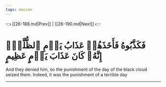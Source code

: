 ```yaml
---
tags: meccan
---
```


👈 [[26-188.md|Prev]] | [[26-190.md|Next]] 👉

# فَكَذَّبُوهُ فَأَخَذَهُمۡ عَذَابُ يَوۡمِ ٱلظُّلَّةِۚ إِنَّهُۥ كَانَ عَذَابَ يَوۡمٍ عَظِيمٍ

And they denied him, so the punishment of the day of the black cloud seized them. Indeed, it was the punishment of a terrible day

---

